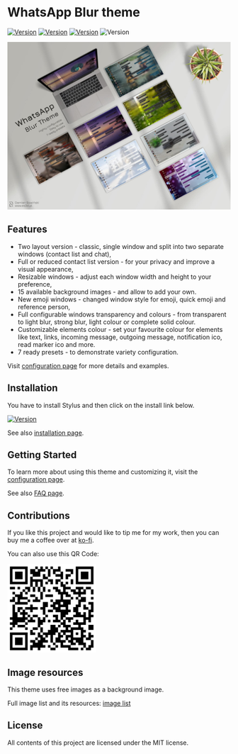 # WhatsApp Blur theme
[![Version](https://img.shields.io/badge/Version-1.0.3-blue)](https://github.com/DamianSowinski/whatsapp/wiki/Changelog)
[![Version](https://img.shields.io/static/v1?label=Docs&message=on%20GitHub&color=3884FF&logo=GitBook&logoColor=white)](https://github.com/DamianSowinski/whatsapp/wiki)
[![Version](https://img.shields.io/static/v1?label=Install%20with&message=Stylus&color=teal&logo=stylus&logoColor=white)](https://raw.githubusercontent.com/DamianSowinski/whatsapp/master/whatsapp-blur.user.styl)
![Version](https://img.shields.io/static/v1?label=License&message=MIT&color=green)

![phone](whats-app-theme-poster.jpg)

Features
---
* Two layout version - classic, single window and split into two separate windows (contact list and chat),
* Full or reduced contact list version - for your privacy and improve a visual appearance,
* Resizable windows - adjust each window width and height to your preference,
* 15 available background images - and allow to add your own.
* New emoji windows - changed window style for emoji, quick emoji and reference person,
* Full configurable windows transparency and colours - from transparent to light blur, strong blur, light colour or complete solid colour.
* Customizable elements colour - set your favourite colour for elements like text, links, incoming message, outgoing message,  notification ico, read marker ico and more.
* 7 ready presets - to demonstrate variety configuration.

Visit [configuration page](https://github.com/DamianSowinski/whatsapp/wiki/Configuration) for more details and examples.


Installation
---
You have to install Stylus and then click on the install link below.

[![Version](https://img.shields.io/static/v1?label=Install%20with&message=Stylus&color=teal&logo=stylus)](https://raw.githubusercontent.com/DamianSowinski/whatsapp/master/whatsapp-blur.user.styl)

See also [installation page](https://github.com/DamianSowinski/whatsapp/wiki/Installation).

Getting Started
---
To learn more about using this theme and customizing it, visit the [configuration page](https://github.com/DamianSowinski/whatsapp/wiki/Configuration).

See also  [FAQ page](https://github.com/DamianSowinski/whatsapp/wiki/FAQ).

Contributions
---
If you like this project and would like to tip me for my work, then you can buy me a coffee over at [ko-fi](https://ko-fi.com/damiansowinski).

You can also use this QR Code:

![Blik QR Code](https://raw.githubusercontent.com/DamianSowinski/whatsapp/master/images/doc/doc-qr-code.png)

Image resources
---
This theme uses free images as a background image. 

Full image list and its resources: [image list](https://github.com/DamianSowinski/whatsapp/wiki/Configuration#additional-backgrounds)


License
-------
All contents of this project are licensed under the MIT license.
